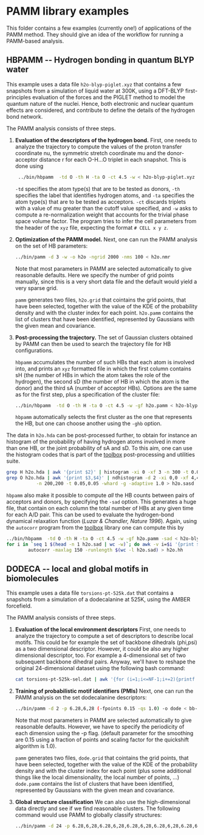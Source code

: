 PAMM library examples
=====================

This folder contains a few examples (currently one!) of applications
of the PAMM method. They should give an idea of the workflow for running
a PAMM-based analysis.

HBPAMM -- Hydrogen bonding in quantum BLYP water
------------------------------------------------

This example uses a data file `h2o-blyp-piglet.xyz` that contains a few
snapshots from a simulation of liquid water at 300K, using a DFT-BLYP
first-principles evaluation of the forces and the PIGLET method to model
the quantum nature of the nuclei.  Hence, both electronic and nuclear
quantum effects are considered, and contribute to define the details
of the hydrogen bond network.

The PAMM analysis consists of three steps.

1. **Evaluation of the descriptors of the hydrogen bond.**
    First, one needs to analyze the trajectory to compute the values of 
    the proton transfer coordinate nu, the symmetric stretch coordinate mu
    and the donor-acceptor distance r for each O-H...O triplet in each
    snapshot. This is done using
 
    ```bash
     ../bin/hbpamm  -td O -th H -ta O -ct 4.5 -w < h2o-blyp-piglet.xyz > h2o.nmr
    ```

    `-td` specifies the atom type(s) that are to be tested as donors, 
    `-th` specifies the label that identifies hydrogen atoms, and `-ta`
    specifies the atom type(s) that are to be tested as acceptors. 
    `-ct` discards triplets with a value of mu greater than the 
    cutoff value specified, and `-w` asks to compute a re-normalization
    weight that accounts for the trivial phase space volume factor.
    The program tries to infer the cell parameters from the header of the
    `xyz` file, expecting the format `# CELL x y z`.

2. **Optimization of the PAMM model.**
    Next, one can run the PAMM analysis on the set of HB parameters:
 
    ```bash
    ../bin/pamm -d 3 -w -o h2o -ngrid 2000 -nms 100 < h2o.nmr
    ```

    Note that most parameters in PAMM are selected automatically to 
    give reasonable defaults. Here we specify the number of grid points
    manually, since this is a very short data file and the default would
    yield a very sparse grid. 

    `pamm` generates two files, `h2o.grid` that cointains the grid points,
    that have been selected, together with the value of the KDE of the 
    probability density and with the cluster index for each point. 
    `h2o.pamm` contains the list of clusters that have been identified,
    represented by Gaussians with the given mean and covariance.

3. **Post-processing the trajectory.**
    The set of Gaussian clusters obtained by PAMM can then be used to 
    search the trajectory file for HB configurations. 

    `hbpamm` accumulates the number of such HBs that each atom is involved into, 
    and prints an `xyz` formatted file in which the first column contains sH 
    (the number of HBs in which the atom takes the role of the hydrogen), the 
    second sD (the number of HB in which the atom is the donor) and the third
    sA (number of acceptor HBs). Options are the same as for the first
    step, plus a specification of the cluster file:

    ```bash
    ../bin/hbpamm  -td O -th H -ta O -ct 4.5 -w -gf h2o.pamm < h2o-blyp-piglet.xyz > h2o.hda
    ```

    `hbpamm` automatically selects the first cluster as the one that 
    represents the HB, but one can choose another using the `-ghb` option.
  
 
The data in `h2o.hda` can be post-processed further, to obtain for instance
an histogram of the probability of having hydrogen atoms involved in 
more than one HB, or the joint probability of sA and sD. To this aim,
one can use the histogram codes that is part of the [toolbox](http://github.com/epfl-cosmo/toolbox) 
post-processing and utilities suite. 

```bash
grep H h2o.hda | awk '{print $2}' | histogram -xi 0 -xf 3 -n 300 -t 0.05 -whard > h2o.hb
grep O h2o.hda | awk '{print $3,$4}' | ndhistogram -d 2 -xi 0,0 -xf 4,4 \
           -n 200,200 -t 0.05,0.05 -whard -g -adaptive 1.0 > h2o.sasd
```

`hbpamm` also make it possible to compute *all* the HB counts between pairs of 
acceptors and donors, by specifying the `-sad` option. This generates a huge file,
that contain on each column the total number of HBs at any given time for each
A/D pair. 
This can be used to evaluate the hydrogen-bond dynamical relaxation function
(*Luzar & Chandler, Nature 1996*). Again, using the `autocorr` program from
the [toolbox](http://github.com/epfl-cosmo/toolbox) library one can compute this by

```bash
../bin/hbpamm  -td O -th H -ta O -ct 4.5 -w -gf h2o.pamm -sad < h2o-blyp-piglet.xyz > h2o.sad
for i in `seq 1 $(head -n 1 h2o.sad | wc -w)`; do awk -v i=$i '{print $i}' h2o.sad; done | \
        autocorr -maxlag 150 -runlength $(wc -l h2o.sad) > h2o.hh
```

DODECA -- local and global motifs in biomolecules
------------------------------------------------

This example uses a data file `torsions-pt-525k.dat` that contains a 
snapshots from a simulation of a dodecalanine at 525K, using the AMBER
forcefield. 

The PAMM analysis consists of three steps.

1. **Evaluation of the local environment descriptors**
    First, one needs to analyze the trajectory to compute a set of
    descriptors to describe local motifs. This could be for example the
    set of backbone dihedrals (phi,psi) as a two dimensional descriptor.
    However, it could be also any higher dimensional descriptor, too.
    For example a 4-dimensional set of two subsequent backbone dihedral pairs.
    Anyway, we'll have to reshape the original 24-dimensional dataset using
    the following bash command:
 
    ```bash
    cat torsions-pt-525k-sel.dat | awk '{for (i=1;i<=NF-1;i+=2){printf "%.9f %.9f\n",$i,$(i+1)}}' > bb-pt-525k.dat
    ```

2. **Training of probabilistic motif identifiers (PMIs)**
    Next, one can run the PAMM analysis on the set dodecalanine descriptors:
 
    ```bash
    ../bin/pamm -d 2 -p 6.28,6,28 (-fpoints 0.15 -qs 1.0) -o dode < bb-pt-525k.dat
    ```

    Note that most parameters in PAMM are selected automatically to 
    give reasonable defaults. However, we have to specify the periodicity
    of each dimension using the -p flag. (default parameter
    for the smoothing are 0.15 using a fraction of points and scaling factor
    for the quickshift algorithm is 1.0).

    `pamm` generates two files, `dode.grid` that cointains the grid points,
    that have been selected, together with the value of the KDE of the 
    probability density and with the cluster index for each point (plus some 
    additional things like the local dimensionality, the local number of points, ...) 
    `dode.pamm` contains the list of clusters that have been identified,
    represented by Gaussians with the given mean and covariance.

3. **Global structure classification**
    We can also use the high-dimensional data directly and see if we find reasonable
    clusters. The following command would use PAMM to globally classify structures:
    
    ```bash
    ../bin/pamm -d 24 -p 6.28,6,28,6.28,6,28,6.28,6,28,6.28,6,28,6.28,6,28,6.28,6,28,6.28,6,28,6.28,6,28,6.28,6,28,6.28,6,28,6.28,6,28,6.28,6,28 -o dode_global < bb-pt-525k.dat
    ```
    
    

